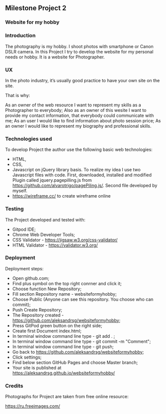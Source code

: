 ## Milestone Project 2 ##

### Website for my hobby ###

### Introduction ###

The photography is my hobby. I shoot photos with smartphone or Canon DSLR camera. 
In this Project I try to develop the website for my personal needs or hobby. 
It is a website for Photographer.

### UX ###

In the photo industry, it’s usually good practice to have your own site on the site.

That is why:

As an owner of the web resource I want to represent my skills as a Photographer to everybody;
Also as an owner of this wesite I want to provide my contact information, that everybody could communicate 
with me;
As an user I would like to find information about photo session price;
As an owner I would like to represent my biography and professional skills.

### Technologies used ###

To develop Project the author use the following basic web technologies:

* HTML,
* CSS,
* Javascript on jQuery library basis. To realize my idea I use two Javascript files with code.
First, downloaded, installed and modified Plugin called jquery.pagepilling.js from 
https://github.com/alvarotrigo/pagePiling.js/. Second file developed by myself.
* https://wireframe.cc/ to create wireframe online

### Testing ###

The Project developed and tested with:
* Gitpod IDE;
* Chrome Web Developer Tools;
* CSS Validator - https://jigsaw.w3.org/css-validator/
* HTML Validator - https://validator.w3.org/

### Deployment ###

Deployment steps:

* Open github.com;
* Find plus symbol on the top right conrner and click it;
* Choose function New Repository;
* Fill section Repository name - websiteformyhobby;
* Choose Public (Anyone can see this repository. You choose who can commit);
* Push Create Repository;
* The Repository created  - https://github.com/aleksandrsg/websiteformyhobby;
* Press GitPod green button on the right side;
* Create first Document index.html;
* In terminal window command line type - git add . ;
* In terminal window command line type - git commit -m "Comment";
* In terminal window command line type - git push;
* Go back to https://github.com/aleksandrsg/websiteformyhobby;
* Click settings;
* Find below section GitHub Pages and choose Master branch;
* Your site is published at https://aleksandrsg.github.io/websiteformyhobby/

### Credits ###

Photographs for Project are taken from free online resource:

https://ru.freeimages.com/
